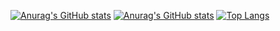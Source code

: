 [![Anurag's GitHub stats](https://github-readme-stats.vercel.app/api?username=dongle94&show_icons=true&theme=tokyonight)](https://github.com/anuraghazra/github-readme-stats)
[![Anurag's GitHub stats](https://github-readme-stats.vercel.app/api?username=dongle94)](https://github.com/anuraghazra/github-readme-stats)
[![Top Langs](https://github-readme-stats.vercel.app/api/top-langs/?username=dongle94&layout=compact&theme=tokyonight)](https://github.com/anuraghazra/github-readme-stats)

<!-- ### Hi there 👋 -->

<!--
**dongle94/dongle94** is a ✨ _special_ ✨ repository because its `README.md` (this file) appears on your GitHub profile.

Here are some ideas to get you started:

- 🔭 I’m currently working on ...
- 🌱 I’m currently learning ...
- 👯 I’m looking to collaborate on ...
- 🤔 I’m looking for help with ...
- 💬 Ask me about ...
- 📫 How to reach me: ...
- 😄 Pronouns: ...
- ⚡ Fun fact: ...
-->
